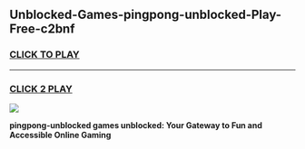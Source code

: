 
## Unblocked-Games-pingpong-unblocked-Play-Free-c2bnf
<h3>
<a href="https://premium76.site?title=pingpong-unblocked&ref=10A">CLICK TO PLAY</a></h3>
<hr>

<h3>
<a href="https://premium76.site?title=pingpong-unblocked&ref=10A">CLICK 2 PLAY</a>
  
</h3>

<a href="https://premium76.site?title=pingpong-unblocked&ref=10A"><img src="https://clearcache.store/games.png"></a>


**pingpong-unblocked games unblocked: Your Gateway to Fun and Accessible Online Gaming**
